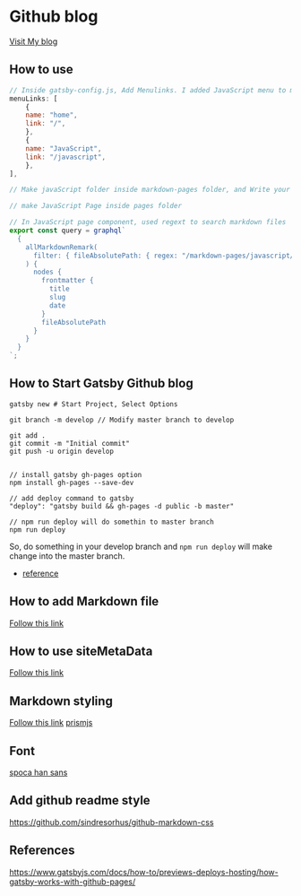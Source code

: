 # Github blog

[Visit My blog](https://hayoung0lee.github.io/)

## How to use

```javascript
// Inside gatsby-config.js, Add Menulinks. I added JavaScript menu to make 'JavaScript Menu'
menuLinks: [
    {
    name: "home",
    link: "/",
    },
    {
    name: "JavaScript",
    link: "/javascript",
    },
],

// Make javaScript folder inside markdown-pages folder, and Write your file

// make JavaScript Page inside pages folder

// In JavaScript page component, used regext to search markdown files
export const query = graphql`
  {
    allMarkdownRemark(
      filter: { fileAbsolutePath: { regex: "/markdown-pages/javascript/" } }
    ) {
      nodes {
        frontmatter {
          title
          slug
          date
        }
        fileAbsolutePath
      }
    }
  }
`;
```

## How to Start Gatsby Github blog

```
gatsby new # Start Project, Select Options

git branch -m develop // Modify master branch to develop

git add .
git commit -m "Initial commit"
git push -u origin develop


// install gatsby gh-pages option
npm install gh-pages --save-dev

// add deploy command to gatsby
"deploy": "gatsby build && gh-pages -d public -b master"

// npm run deploy will do somethin to master branch
npm run deploy
```

So, do something in your develop branch and `npm run deploy` will make change into the master branch.

- [reference](https://m.blog.naver.com/lyshyn/221527017383)

## How to add Markdown file

[Follow this link](https://www.gatsbyjs.com/docs/how-to/routing/adding-markdown-pages/)

## How to use siteMetaData

[Follow this link](https://www.gatsbyjs.com/docs/creating-dynamic-navigation/#viewing-the-sitemetadata-in-graphql)

## Markdown styling

[Follow this link](https://www.gatsbyjs.com/plugins/gatsby-remark-prismjs/)
[prismjs](https://prismjs.com/)

## Font

[spoca han sans](https://spoqa.github.io/spoqa-han-sans/ko-KR/#header)

## Add github readme style

https://github.com/sindresorhus/github-markdown-css

## References

https://www.gatsbyjs.com/docs/how-to/previews-deploys-hosting/how-gatsby-works-with-github-pages/
